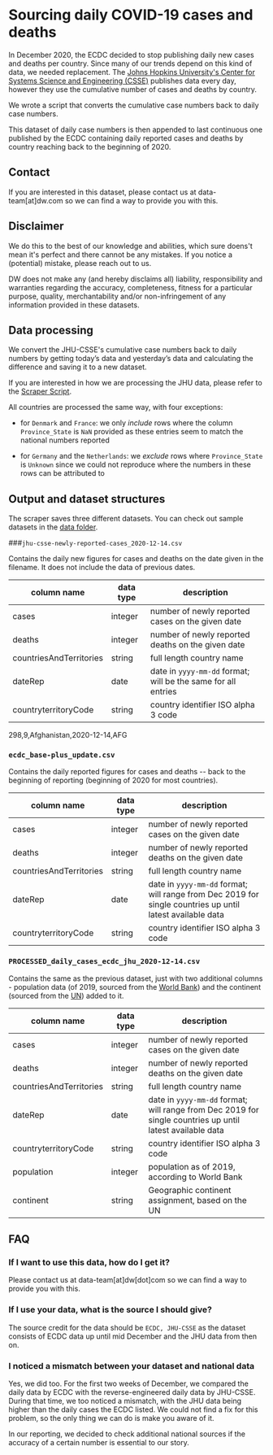 # Sourcing daily COVID-19 cases and deaths

In December 2020, the ECDC decided to stop publishing daily new cases and deaths per country. Since many of our trends depend on this kind of data, we needed replacement. The [Johns Hopkins University's Center for Systems Science and Engineering (CSSE)](https://github.com/CSSEGISandData/COVID-19) publishes data every day, however they use the cumulative number of cases and deaths by country.

We wrote a script that converts the cumulative case numbers back to daily case numbers. 

This dataset of daily case numbers is then appended to last continuous one published by the ECDC containing daily reported cases and deaths by country reaching back to the beginning of 2020.

## Contact

If you are interested in this dataset, please contact us at data-team[at]dw.com so we can find a way to provide you with this. 


## Disclaimer

We do this to the best of our knowledge and abilities, which sure doens't mean it's perfect and there cannot be any mistakes. If you notice a (potential) mistake, please reach out to us.

DW does not make any (and hereby disclaims all) liability, responsibility and warranties regarding the accuracy, completeness, fitness for a particular purpose, quality, merchantability and/or non-infringement of any information provided in these datasets. 


## Data processing

We convert the JHU-CSSE's cumulative case numbers back to daily numbers by getting today’s data and yesterday’s data and calculating the difference and saving it to a new dataset.

If you are interested in how we are processing the JHU data, please refer to the [Scraper Script](Scraper_JHU_CSSE.py).

All countries are processed the same way, with four exceptions:

* for `Denmark` and `France`: we only *include* rows where the column `Province_State` is `NaN` provided as these entries seem to match the national numbers reported

* for `Germany` and the `Netherlands`: we *exclude* rows where `Province_State` is `Unknown` since we could not reproduce where the numbers in these rows can be attributed to


## Output and dataset structures

The scraper saves three different datasets. You can check out sample datasets in the [data folder](/data).

###`jhu-csse-newly-reported-cases_2020-12-14.csv`

Contains the daily new figures for cases and deaths on the date given in the filename. It does not include the data of previous dates.


|  column name |  data type |  description |
|--------------|------------|--------------------------------|
| cases |  integer | number of newly reported cases on the given date |
| deaths |  integer | number of newly reported deaths on the given date |
| countriesAndTerritories | string | full length country name |
| dateRep| date | date in `yyyy-mm-dd` format; will be the same for all entries |
| countryterritoryCode | string | country identifier ISO alpha 3 code |

298,9,Afghanistan,2020-12-14,AFG

### `ecdc_base-plus_update.csv`

Contains the daily reported figures for cases and deaths -- back to the beginning of reporting (beginning of 2020 for most countries).

|  column name |  data type |  description |
|--------------|------------|--------------------------------|
| cases |  integer | number of newly reported cases on the given date |
| deaths |  integer | number of newly reported deaths on the given date |
| countriesAndTerritories | string | full length country name |
| dateRep| date | date in `yyyy-mm-dd` format; will range from Dec 2019 for single countries up until latest available data|
| countryterritoryCode | string | country identifier ISO alpha 3 code |


### `PROCESSED_daily_cases_ecdc_jhu_2020-12-14.csv`

Contains the same as the previous dataset, just with two additional columns - population data (of 2019, sourced from the [World Bank](https://data.worldbank.org/indicator/SP.POP.TOTL)) and the continent (sourced from the [UN](https://unstats.un.org/unsd/methodology/m49/)) added to it.

|  column name |  data type |  description |
|--------------|------------|--------------------------------|
| cases |  integer | number of newly reported cases on the given date |
| deaths |  integer | number of newly reported deaths on the given date |
| countriesAndTerritories | string | full length country name |
| dateRep| date | date in `yyyy-mm-dd` format; will range from Dec 2019 for single countries up until latest available data|
| countryterritoryCode | string | country identifier ISO alpha 3 code |
| population | integer | population as of 2019, according to World Bank |
| continent | string | Geographic continent assignment, based on the UN |



## FAQ

### If I want to use this data, how do I get it?

Please contact us at data-team[at]dw[dot]com so we can find a way to provide you with this. 

### If I use your data, what is the source I should give?

The source credit for the data should be `ECDC, JHU-CSSE` as the dataset consists of ECDC data up until mid December and the JHU data from then on.

### I noticed a mismatch between your dataset and national data

Yes, we did too. For the first two weeks of December, we compared the daily data by ECDC with the reverse-engineered daily data by JHU-CSSE. During that time, we too noticed a mismatch, with the JHU data being higher than the daily cases the ECDC listed. We could not find a fix for this problem, so the only thing we can do is make you aware of it.

In our reporting, we decided to check additional national sources if the accuracy of a certain number is essential to our story.
 


